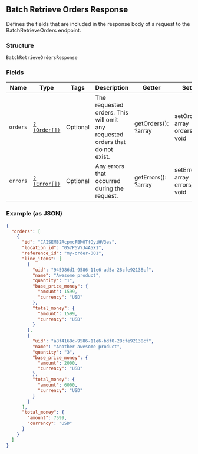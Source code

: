 ## Batch Retrieve Orders Response

Defines the fields that are included in the response body of
a request to the BatchRetrieveOrders endpoint.

### Structure

`BatchRetrieveOrdersResponse`

### Fields

| Name | Type | Tags | Description | Getter | Setter |
|  --- | --- | --- | --- | --- | --- |
| `orders` | [`?(Order[])`](/doc/models/order.md) | Optional | The requested orders. This will omit any requested orders that do not exist. | getOrders(): ?array | setOrders(?array orders): void |
| `errors` | [`?(Error[])`](/doc/models/error.md) | Optional | Any errors that occurred during the request. | getErrors(): ?array | setErrors(?array errors): void |

### Example (as JSON)

```json
{
  "orders": [
    {
      "id": "CAISEM82RcpmcFBM0TfOyiHV3es",
      "location_id": "057P5VYJ4A5X1",
      "reference_id": "my-order-001",
      "line_items": [
        {
          "uid": "945986d1-9586-11e6-ad5a-28cfe92138cf",
          "name": "Awesome product",
          "quantity": "1",
          "base_price_money": {
            "amount": 1599,
            "currency": "USD"
          },
          "total_money": {
            "amount": 1599,
            "currency": "USD"
          }
        },
        {
          "uid": "a8f4168c-9586-11e6-bdf0-28cfe92138cf",
          "name": "Another awesome product",
          "quantity": "3",
          "base_price_money": {
            "amount": 2000,
            "currency": "USD"
          },
          "total_money": {
            "amount": 6000,
            "currency": "USD"
          }
        }
      ],
      "total_money": {
        "amount": 7599,
        "currency": "USD"
      }
    }
  ]
}
```


